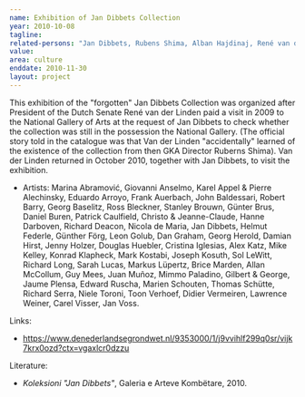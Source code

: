 ```yaml
---
name: Exhibition of Jan Dibbets Collection
year: 2010-10-08
tagline:
related-persons: "Jan Dibbets, Rubens Shima, Alban Hajdinaj, René van der Linden, Henk van den Dool"
value:
area: culture
enddate: 2010-11-30
layout: project
---
```

This exhibition of the "forgotten" Jan Dibbets Collection was organized after President of the Dutch Senate René van der Linden paid a visit in 2009 to the National Gallery of Arts at the request of Jan Dibbets to check whether the collection was still in the possession the National Gallery. (The official story told in the catalogue was that Van der Linden "accidentally" learned of the existence of the collection from then GKA Director Ruberns Shima). Van der Linden returned in October 2010, together with Jan Dibbets, to visit the exhibition.

* Artists: Marina Abramović, Giovanni Anselmo, Karel Appel & Pierre Alechinsky, Eduardo Arroyo, Frank Auerbach, John Baldessari, Robert Barry, Georg Baselitz, Ross Bleckner, Stanley Brouwn, Günter Brus, Daniel Buren, Patrick Caulfield, Christo & Jeanne-Claude, Hanne Darboven, Richard Deacon, Nicola de Maria, Jan Dibbets, Helmut Federle, Günther Förg, Leon Golub, Dan Graham, Georg Herold, Damian Hirst, Jenny Holzer, Douglas Huebler, Cristina Iglesias, Alex Katz, Mike Kelley, Konrad Klapheck, Mark Kostabi, Joseph Kosuth, Sol LeWitt, Richard Long, Sarah Lucas, Markus Lüpertz, Brice Marden, Allan McCollum, Guy Mees, Juan Muñoz, Mimmo Paladino, Gilbert & George, Jaume Plensa, Edward Ruscha, Marien Schouten, Thomas Schütte, Richard Serra, Niele Toroni, Toon Verhoef, Didier Vermeiren, Lawrence Weiner, Carel Visser, Jan Voss.

Links:
* <https://www.denederlandsegrondwet.nl/9353000/1/j9vvihlf299q0sr/vijk7krx0ozd?ctx=vgaxlcr0dzzu>

Literature:
* *Koleksioni "Jan Dibbets"*, Galeria e Arteve Kombëtare, 2010.
